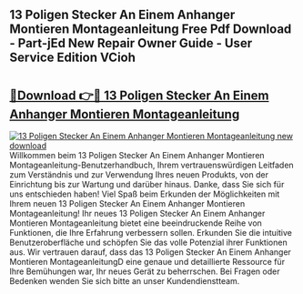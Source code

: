 ## 13 Poligen Stecker An Einem Anhanger Montieren Montageanleitung Free Pdf Download - Part-jEd New Repair Owner Guide - User Service Edition VCioh

# <h2><a href="http://df8nha.blite.top/?on=13+Poligen+Stecker+An+Einem+Anhanger+Montieren+Montageanleitung">🔗Download 👉🔴 13 Poligen Stecker An Einem Anhanger Montieren Montageanleitung</a></h2>

[![13 Poligen Stecker An Einem Anhanger Montieren Montageanleitung new download](https://i.imgur.com/lujVjoI.png)](http://df8nha.blite.top/?on=13+Poligen+Stecker+An+Einem+Anhanger+Montieren+Montageanleitung)
Willkommen beim 13 Poligen Stecker An Einem Anhanger Montieren Montageanleitung-Benutzerhandbuch, Ihrem vertrauenswürdigen Leitfaden zum Verständnis und zur Verwendung Ihres neuen Produkts, von der Einrichtung bis zur Wartung und darüber hinaus. Danke, dass Sie sich für uns entschieden haben! Viel Spaß beim Erkunden der Möglichkeiten mit Ihrem neuen 13 Poligen Stecker An Einem Anhanger Montieren Montageanleitung! Ihr neues 13 Poligen Stecker An Einem Anhanger Montieren Montageanleitung bietet eine beeindruckende Reihe von Funktionen, die Ihre Erfahrung verbessern sollen. Erkunden Sie die intuitive Benutzeroberfläche und schöpfen Sie das volle Potenzial ihrer Funktionen aus. Wir vertrauen darauf, dass das 13 Poligen Stecker An Einem Anhanger Montieren MontageanleitungD eine genaue und detaillierte Ressource für Ihre Bemühungen war, Ihr neues Gerät zu beherrschen. Bei Fragen oder Bedenken wenden Sie sich bitte an unser Kundendienstteam.
